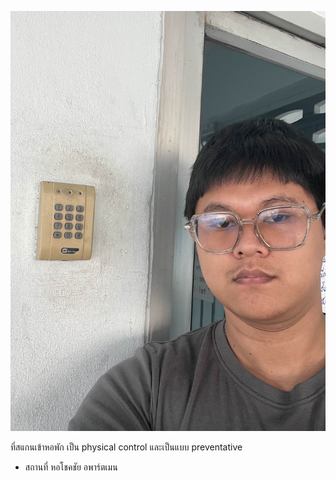 
![student](my_picture/IMG_9448.jpg)


ที่สแกนเข้าหอพัก เป็น physical control และเป็นแบบ preventative 
- สถานที่ หอโชคชัย อพาร์ตเมน
